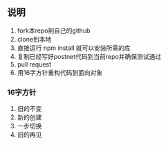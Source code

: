 ## 说明

1. fork本repo到自己的github
1. clone到本地
1. 直接运行 npm install 就可以安装所需的库
1. 复制已经写好postnet代码到当前repo并确保测试通过
1. pull request
1. 用16字方针重构代码到面向对象

### 16字方针
1. 旧的不变
2. 新的创建
3. 一步切换
4. 旧的再见
